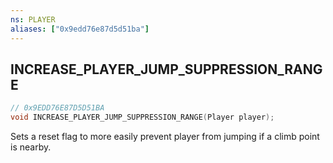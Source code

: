 ```yaml
---
ns: PLAYER
aliases: ["0x9edd76e87d5d51ba"]
---
```

## INCREASE_PLAYER_JUMP_SUPPRESSION_RANGE

```c
// 0x9EDD76E87D5D51BA
void INCREASE_PLAYER_JUMP_SUPPRESSION_RANGE(Player player);
```

Sets a reset flag to more easily prevent player from jumping if a climb point is nearby.

